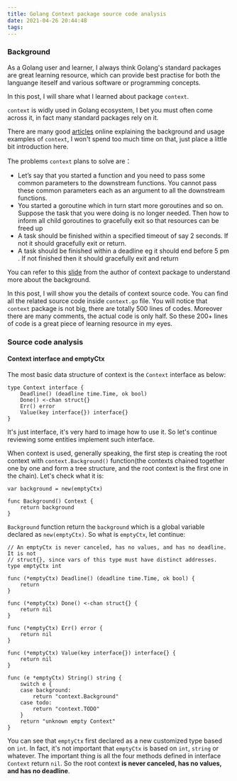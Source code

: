 ```yaml
---
title: Golang Context package source code analysis
date: 2021-04-26 20:44:48
tags:
---
```


### Background

As a Golang user and learner, I always think Golang's standard packages are great learning resource, which can provide best practise for both the languange iteself and various software or programming concepts. 

In this post, I will share what I learned about package `context`. 

`context` is widly used in Golang ecosystem, I bet you must often come across it, in fact many standard packages rely on it. 

There are many good [articles](https://golangbyexample.com/using-context-in-golang-complete-guide/) online explaining the background and usage examples of `context`, I won't spend too much time on that, just place a little bit introduction here. 

The problems `context` plans to solve are：

 - Let’s say that you started a function and you need to pass some common parameters to the downstream functions. You cannot pass these common parameters each as an argument to all the downstream functions.
 - You started a goroutine which in turn start more goroutines and so on. Suppose the task that you were doing is no longer needed. Then how to inform all child goroutines to gracefully exit so that resources can be freed up
 - A task should be finished within a specified timeout of say 2 seconds. If not it should gracefully exit or return.
 - A task should be finished within a deadline eg it should end before 5 pm . If not finished then it should gracefully exit and return

You can refer to this [slide](https://talks.golang.org/2014/gotham-context.slide#1) from the author of context package to understand more about the background. 

In this post, I will show you the details of context source code. You can find all the related source code inside `context.go` file. You will notice that `context` package is not big, there are totally 500 lines of codes. Moreover there are many comments, the actual code is only half. So these 200+ lines of code is a great piece of learning resource in my eyes. 

### Source code analysis

#### Context interface and emptyCtx

The most basic data structure of context is the `Context` interface as below:

```golang
type Context interface {
    Deadline() (deadline time.Time, ok bool)
    Done() <-chan struct{}
    Err() error
    Value(key interface{}) interface{}
}
```

It's just interface, it's very hard to image how to use it. So let's continue reviewing some entities implement such interface. 

When context is used, generally speaking, the first step is creating the root context with `context.Background()` function(the contexts chained together one by one and form a tree structure, and the root context is the first one in the chain). Let's check what it is: 

```golang
var background = new(emptyCtx)

func Background() Context {
	return background
}
```
`Background` function return the `background` which is a global variable declared as `new(emptyCtx)`. So what is `emptyCtx`, let continue:

```golang
// An emptyCtx is never canceled, has no values, and has no deadline. It is not
// struct{}, since vars of this type must have distinct addresses.
type emptyCtx int

func (*emptyCtx) Deadline() (deadline time.Time, ok bool) {
	return
}

func (*emptyCtx) Done() <-chan struct{} {
	return nil
}

func (*emptyCtx) Err() error {
	return nil
}

func (*emptyCtx) Value(key interface{}) interface{} {
	return nil
}

func (e *emptyCtx) String() string {
	switch e {
	case background:
		return "context.Background"
	case todo:
		return "context.TODO"
	}
	return "unknown empty Context"
}
```
You can see that `emptyCtx` first declared as a new customized type based on `int`.  In fact, it's not important  that `emptyCtx` is based on `int`, `string` or whatever. The important thing is all the four methods defined in interface `Context` return `nil`. So the root context **is never canceled, has no values, and has no deadline**. 